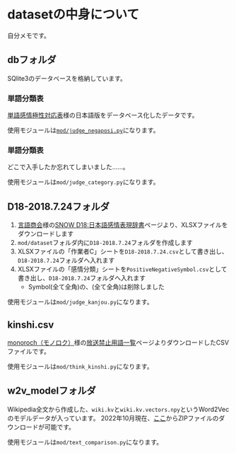 # datasetの中身について

自分メモです。

## dbフォルダ

SQlite3のデータベースを格納しています。

### 単語分類表

[単語感情極性対応表](http://www.lr.pi.titech.ac.jp/%7Etakamura/pndic_ja.html)様の日本語版をデータベース化したデータです。

使用モジュールは[`mod/judge_negaposi.py`](./mod/judge_negaposi.py)になります。

### 単語分類表

どこで入手したか忘れてしまいました……。

使用モジュールは`mod/judge_category.py`になります。

## D18-2018.7.24フォルダ

1. [言語商会](https://www.jnlp.org/GengoHouse/top)様の[SNOW D18:日本語感情表現辞書](https://www.jnlp.org/GengoHouse/snow/d18)ページより、XLSXファイルをダウンロードします
1. `mod/dataset`フォルダ内に`D18-2018.7.24`フォルダを作成します
1. XLSXファイルの「作業者C」シートを`D18-2018.7.24.csv`として書き出し、`D18-2018.7.24`フォルダへ入れます
1. XLSXファイルの「感情分類」シートを`PositiveNegativeSymbol.csv`として書き出し、`D18-2018.7.24`フォルダへ入れます
	- Symbol(全て全角)の、(全て全角)は削除しました

使用モジュールは`mod/judge_kanjou.py`になります。

## kinshi.csv

[monoroch（モノロク）](http://monoroch.net)様の[放送禁止用語一覧](http://monoroch.net/kinshi/)ページよりダウンロードしたCSVファイルです。

使用モジュールは`mod/think_kinshi.py`になります。

## w2v_modelフォルダ

Wikipedia全文から作成した、`wiki.kv`と`wiki.kv.vectors.npy`というWord2Vecのモデルデータが入っています。
2022年10月現在、[ここ](https://meitaso.net/assets/dataset/w2v_model.zip)からZIPファイルのダウンロードが可能です。

使用モジュールは`mod/text_comparison.py`になります。
